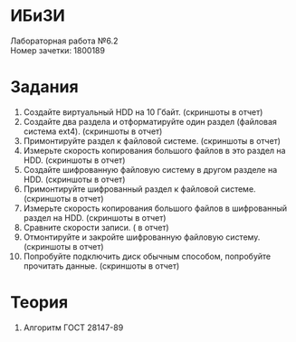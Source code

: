 # ИБиЗИ
Лабораторная работа №6.2  
Номер зачетки: 1800189
# Задания
1. Создайте виртуальный HDD  на 10 Гбайт. (скриншоты в отчет)
2. Создайте два раздела и отформатируйте один раздел (файловая система ext4). (скриншоты в отчет)
3. Примонтируйте раздел к файловой системе. (скриншоты в отчет)
4. Измерьте скорость копирования большого файлов в это раздел на HDD. (скриншоты в отчет)
5. Создайте шифрованную файловую систему в другом разделе на HDD. (скриншоты в отчет)
6. Примонтируйте шифрованный раздел к файловой системе. (скриншоты в отчет)
7. Измерьте скорость копирования большого файлов в шифрованный раздел на HDD. (скриншоты в отчет)
8. Сравните скорости записи. ( в отчет)
9. Отмонтируйте и закройте шифрованную файловую систему. (скриншоты в отчет)
10. Попробуйте подключить диск обычным способом,  попробуйте прочитать данные. (скриншоты в отчет)
# Теория
1. Алгоритм ГОСТ 28147-89
